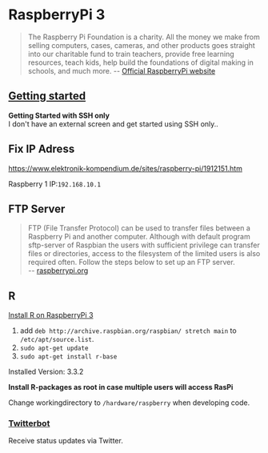 # RaspberryPi 3
> The Raspberry Pi Foundation is a charity. All the money we make from selling computers, cases, cameras, and other products goes straight into our charitable fund to train teachers, provide free learning resources, teach kids, help build the foundations of digital making in schools, and much more.
> -- [Official RaspberryPi website](www.raspberrypi.org/)


## [Getting started](./getting_started_ssh_only.md)
**Getting Started with SSH only**  
I don't have an external screen and get started using SSH only..  


## **Fix IP Adress**
https://www.elektronik-kompendium.de/sites/raspberry-pi/1912151.htm

Raspberry 1 IP:`192.168.10.1`

## FTP Server
> FTP (File Transfer Protocol) can be used to transfer files between a Raspberry Pi and another computer. Although with default program sftp-server of Raspbian the users with sufficient privilege can transfer files or directories, access to the filesystem of the limited users is also required often. Follow the steps below to set up an FTP server.  
> -- [raspberrypi.org](https://www.raspberrypi.org/documentation/remote-access/ftp.md)


## R

[Install R on RaspberryPi 3](http://raspberrypi.stackexchange.com/a/55216)

1. add `deb http://archive.raspbian.org/raspbian/ stretch main` to `/etc/apt/source.list`.
2. `sudo apt-get update`
3. `sudo apt-get install r-base`

Installed Version: 3.3.2

**Install R-packages as root in case multiple users will access RasPi**

Change workingdirectory to `/hardware/raspberry` when developing code.  


### [Twitterbot](./tools/twitterbot.md)
Receive status updates via Twitter.